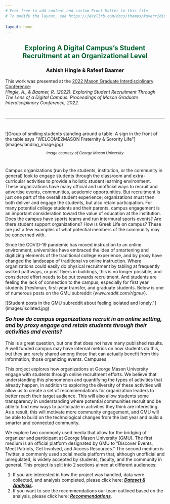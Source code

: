 ```yaml
---
# Feel free to add content and custom Front Matter to this file.
# To modify the layout, see https://jekyllrb.com/docs/themes/#overriding-theme-defaults

layout: home
---
```

<style>
.large-quote{font-size: larger; font-weight: bold; font-style: italic;}
</style>

<h2 style="font-weight: bold; text-align: center; font-size; 20px; color: #006633;">Exploring A Digital Campus’s Student Recruitment at an Organizational Level</h2>
<h3 style="text-align:center;">Ashish Hingle & Rafeef Baamer</h3>
<p>This work was presented at the <a href="https://gapsa.gmu.edu/conference/" target="_blank">2022 Mason Graduate Interdisciplinary Conference</a>:</br><em>Hingle, A., & Baamer, R. (2022). Exploring Student Recruitment Through The Lens of a Digital Campus. Proceedings of Mason Graduate Interdisciplinary Conference, 2022.</em></p>
<hr style="margin: 40px 0 40px 0;"/>
![Group of smiling students standing around a table. A sign in the front of the table says "WELCOME2MASON Fraternity & Sorority Life"](images/landing_image.jpg)
<p style="text-align: center; font-size: smaller; padding-bottom: 25px;"><em>Image courtesy of George Mason University</em></p>

<p>Campus organizations (run by the students, institution, or the community in general) look to engage students through the classroom and extra-curricular activities to provide a holistic student learning environment. These organizations have many official and unofficial ways to recruit and advertise events, communities, academic opportunities. But recruitment is just one part of the overall student experience; organizations must then both deliver and engage the students, but also retain participation. For many potential college students and their parents, campus engagement is an important consideration toward the value of education at the institution. Does the campus have sports teams and run intermural sports events? Are there student support organizations? How is Greek Life on campus? These are just a few examples of what potential members of the community may be concerned with.</p>
<p>Since the COVID-19 pandemic has moved instruction to an online environment, universities have embraced the idea of smartening and digitizing elements of the traditional college experience, and by proxy have changed the landscape of traditional vs online instruction. Where organizations could easily do physical recruitment by tabling at frequently walked pathways, or post flyers in buildings, this is no longer possible, and considered effort needs to be put towards recruitment. And students are feeling the lack of connection to the campus, especially for first year students (freshman, first-year transfer, and graduate students. Below is one of numerous posts on the GMU subreddit (<em>www.reddit.com/r/gmu/</em>).</p>
![Student posts in the GMU subreddit about feeling isolated and lonely."](images/isolated.jpg)
<p class="large-quote">So how do campus organizations recruit in an online setting, and by proxy engage and retain students through their activities and events?</p>
<p>This is a great question, but one that does not have many published results. A well funded campus may have internal metrics on how students do this, but they are rarely shared among those that can actually benefit from this information; those organizing events. Campuses   </p>
<p>This project explores how organizations at George Mason University engage with students through online recruitment efforts. We believe that understanding this phenomenon and quantifying the types of activities that already happen, in addition to exploring the diversity of these activities will allow us to create a set of recommendations for organization leaders to better reach their target audience. This will also allow students some transparency in understanding where potential communities recruit and be able to find new ways to participate in activities they think are interesting. As a result, this will motivate more community engagement, and GMU will be able to build on the technological changes from the last year and build a smarter and connected community.</p>
<p>We explore two commonly used media that allow for the bridging of organizer and participant at George Mason University (GMU). The first medium is an official platform designated by GMU to “Discover Events, Meet Patriots, Get Involved, and Access Resources.” The second medium is Twitter, a commonly used social media platform that, although unofficial and unregulated, is widely accepted by students, faculty, and the community in general.
This project is split into 2 sections aimed at different audiences:
<ol>
<li>If you are interested in how the project was handled, data were collected, and analysis completed, please click here: <strong><em><a href="/722-project//data-analysis/">Dataset & Analysis</a></em></strong>.</li>
<li>If you want to see the recommendations our team outlined based on the analysis, please click here: <strong><em><a href="/722-project/recommendations/">Recommendations</a></em></strong>.</li>
</ol>
</p>